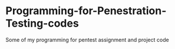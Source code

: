 # Programming-for-Penestration-Testing-codes
Some of my programming for pentest assignment and project code
